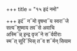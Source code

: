 +++
title = "१५ इदं नमो"

+++
इदं᳓ न᳓मो वृषभा᳓य स्वरा᳓जे  
सत्य᳓शुष्माय तव᳓से अवाचि  
अस्मि᳓न्न् इन्द्र वृज᳓ने स᳓र्ववीराः  
स्म᳓त् सूरि᳓भिस् त᳓व श᳓र्मन् सियाम